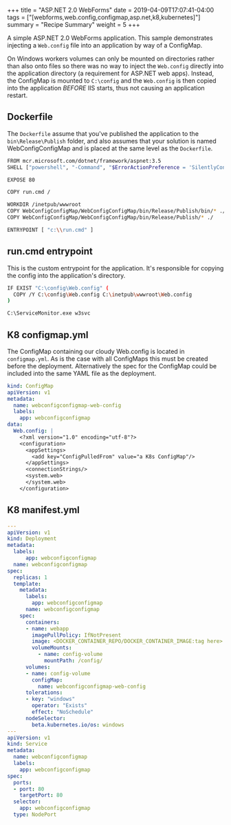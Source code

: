 +++
title = "ASP.NET 2.0 WebForms"
date =  2019-04-09T17:07:41-04:00
tags = ["[webforms,web.config,configmap,asp.net,k8,kubernetes]"]
summary = "Recipe Summary"
weight = 5
+++

A simple ASP.NET 2.0 WebForms application. This sample demonstrates injecting a `Web.config` file into an application by way of a ConfigMap.

On Windows workers volumes can only be mounted on directories rather than also onto files so there was no way to inject the `Web.config` directly into the application directory (a requirement for ASP.NET web apps). Instead, the ConfigMap is mounted to `C:\config` and the `Web.config` is then copied into the application *BEFORE* IIS starts, thus not causing an application restart.

## Dockerfile

  The `Dockerfile` assume that you've published the application to the `bin\Release\Publish` folder, and also assumes that your solution is named WebConfigConfigMap and is placed at the same level as the `Dockerfile`.

  ```bash
  FROM mcr.microsoft.com/dotnet/framework/aspnet:3.5
  SHELL ["powershell", "-Command", "$ErrorActionPreference = 'SilentlyContinue'; $ProgressPreference = 'SilentlyContinue';"]

  EXPOSE 80

  COPY run.cmd /

  WORKDIR /inetpub/wwwroot
  COPY WebConfigConfigMap/WebConfigConfigMap/bin/Release/Publish/bin/* ./bin/
  COPY WebConfigConfigMap/WebConfigConfigMap/bin/Release/Publish/* ./

  ENTRYPOINT [ "c:\\run.cmd" ]
  ```

## run.cmd entrypoint

  This is the custom entrypoint for the application. It's responsible for copying the config into the application's directory.

  ```bash
  IF EXIST "C:\config\Web.config" (
    COPY /Y C:\config\Web.config C:\inetpub\wwwroot\Web.config
  ) 

  C:\ServiceMonitor.exe w3svc
  ```

## K8 configmap.yml

  The ConfigMap containing our cloudy Web.config is located in `configmap.yml`. As is the case with all ConfigMaps this must be created before the deployment. Alternatively the spec for the ConfigMap could be included into the same YAML file as the deployment.

  ```yml
  kind: ConfigMap  
  apiVersion: v1  
  metadata:  
    name: webconfigconfigmap-web-config  
    labels:  
      app: webconfigconfigmap   
  data:  
    Web.config: |  
      <?xml version="1.0" encoding="utf-8"?>
      <configuration>
        <appSettings>
          <add key="ConfigPulledFrom" value="a K8s ConfigMap"/>
        </appSettings>
        <connectionStrings/>
        <system.web>
        </system.web>
      </configuration>
  ```

## K8 manifest.yml

  ```yml
  ---
  apiVersion: v1
  kind: Deployment
  metadata:
    labels:
        app: webconfigconfigmap
    name: webconfigconfigmap
  spec:
    replicas: 1
    template:
      metadata:
        labels:
          app: webconfigconfigmap
        name: webconfigconfigmap
      spec:
        containers:
        - name: webapp
          imagePullPolicy: IfNotPresent
          image: <DOCKER_CONTAINER_REPO/DOCKER_CONTAINER_IMAGE:tag here>
          volumeMounts:
            - name: config-volume
              mountPath: /config/
        volumes:
        - name: config-volume
          configMap:
            name: webconfigconfigmap-web-config
        tolerations:
        - key: "windows"
          operator: "Exists"
          effect: "NoSchedule"
        nodeSelector:
          beta.kubernetes.io/os: windows
  ---
  apiVersion: v1
  kind: Service
  metadata:
    name: webconfigconfigmap
    labels:
      app: webconfigconfigmap
  spec:
    ports:
    - port: 80
      targetPort: 80
    selector:
      app: webconfigconfigmap
    type: NodePort
  ```